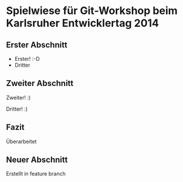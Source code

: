 ﻿# Spielwiese für Git-Workshop beim Karlsruher Entwicklertag 2014

## Erster Abschnitt
* Erster! :-D
* Dritter

## Zweiter Abschnitt

Zweiter! :)


Dritter! :)

## Fazit

Überarbeitet

## Neuer Abschnitt
Erstellt in feature branch

